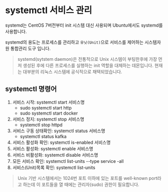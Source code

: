 # systemctl 서비스 관리

systemd는 CentOS 7버전부터 init 시스템 대신 사용되며 Ubuntu에서도 systemd를 사용합니다. 

systemd의 용도는 프로세스를 관리하고 `유닛(Unit)`으로 서비스를 제어하는 시스템자원 통합관리 도구 입니다.

> systemd(sytstem daemon)은 전통적으로 Unix 시스템이 부팅한후에 가장 먼저 생성된 후에 다른 프로세스를 실행하는 init 역할을 대체하는 데몬입니다. 현재는 대부분의 리눅스 시스템에 공식적으로 채택되었습니다.

## systemctl 명령어

1. 서비스 시작: systemctl start 서비스명
    - sudo systemctl start http
    - sudo systemctl start docker
2. 서비스 정지: systemctl stop 서비스명
    - systemctl stop httpd
3. 서비스 구동 상태확인: systemctl status 서비스명
    - systemctl status kafka
4. 서비스 활성화 확인: systemctl is-enabled 서비스명
5. 서비스 활성화: systemctl enable 서비스명
6. 서비스 비활성화: systemctl disable 서비스명
7. 모든 서비스 확인: systemctl list-units --type service -all
8. 서비스(Unit)목록 확인: systemctl list-units


> Unix 기반 시스템에서는 1024번 포트 이하에 있는 포트를 well-known port라고 하는데 이 포트들을 열 때에는 관리자(sudo) 권한이 필요합니다.
